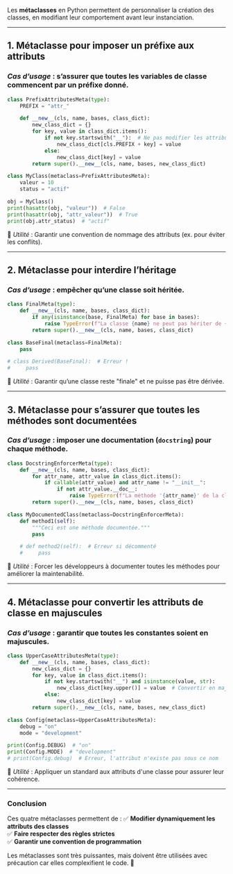 Les **métaclasses** en Python permettent de personnaliser la création des classes, en modifiant leur comportement avant leur instanciation. 

---

## **1. Métaclasse pour imposer un préfixe aux attributs**
### *Cas d’usage* : s’assurer que toutes les variables de classe commencent par un préfixe donné.

```python
class PrefixAttributesMeta(type):
    PREFIX = "attr_"

    def __new__(cls, name, bases, class_dict):
        new_class_dict = {}
        for key, value in class_dict.items():
            if not key.startswith("__"):  # Ne pas modifier les attributs spéciaux
                new_class_dict[cls.PREFIX + key] = value
            else:
                new_class_dict[key] = value
        return super().__new__(cls, name, bases, new_class_dict)

class MyClass(metaclass=PrefixAttributesMeta):
    valeur = 10
    status = "actif"

obj = MyClass()
print(hasattr(obj, "valeur"))  # False
print(hasattr(obj, "attr_valeur"))  # True
print(obj.attr_status)  # "actif"
```
🔹 *Utilité* : Garantir une convention de nommage des attributs (ex. pour éviter les conflits).

---

## **2. Métaclasse pour interdire l’héritage**
### *Cas d’usage* : empêcher qu’une classe soit héritée.

```python
class FinalMeta(type):
    def __new__(cls, name, bases, class_dict):
        if any(isinstance(base, FinalMeta) for base in bases):
            raise TypeError(f"La classe {name} ne peut pas hériter de {bases[0].__name__}")
        return super().__new__(cls, name, bases, class_dict)

class BaseFinal(metaclass=FinalMeta):
    pass

# class Derived(BaseFinal):  # Erreur !
#     pass
```
🔹 *Utilité* : Garantir qu’une classe reste "finale" et ne puisse pas être dérivée.

---

## **3. Métaclasse pour s’assurer que toutes les méthodes sont documentées**
### *Cas d’usage* : imposer une documentation (`docstring`) pour chaque méthode.

```python
class DocstringEnforcerMeta(type):
    def __new__(cls, name, bases, class_dict):
        for attr_name, attr_value in class_dict.items():
            if callable(attr_value) and attr_name != "__init__":
                if not attr_value.__doc__:
                    raise TypeError(f"La méthode '{attr_name}' de la classe '{name}' doit avoir une docstring.")
        return super().__new__(cls, name, bases, class_dict)

class MyDocumentedClass(metaclass=DocstringEnforcerMeta):
    def method1(self):
        """Ceci est une méthode documentée."""
        pass

    # def method2(self):  # Erreur si décommenté
    #     pass
```
🔹 *Utilité* : Forcer les développeurs à documenter toutes les méthodes pour améliorer la maintenabilité.

---

## **4. Métaclasse pour convertir les attributs de classe en majuscules**
### *Cas d’usage* : garantir que toutes les constantes soient en majuscules.

```python
class UpperCaseAttributesMeta(type):
    def __new__(cls, name, bases, class_dict):
        new_class_dict = {}
        for key, value in class_dict.items():
            if not key.startswith("__") and isinstance(value, str):
                new_class_dict[key.upper()] = value  # Convertir en majuscules
            else:
                new_class_dict[key] = value
        return super().__new__(cls, name, bases, new_class_dict)

class Config(metaclass=UpperCaseAttributesMeta):
    debug = "on"
    mode = "development"

print(Config.DEBUG)  # "on"
print(Config.MODE)  # "development"
# print(Config.debug)  # Erreur, l'attribut n'existe pas sous ce nom
```
🔹 *Utilité* : Appliquer un standard aux attributs d'une classe pour assurer leur cohérence.

---

### **Conclusion**
Ces quatre métaclasses permettent de :
✅ **Modifier dynamiquement les attributs des classes**  
✅ **Faire respecter des règles strictes**  
✅ **Garantir une convention de programmation**  

Les métaclasses sont très puissantes, mais doivent être utilisées avec précaution car elles complexifient le code. 🚀